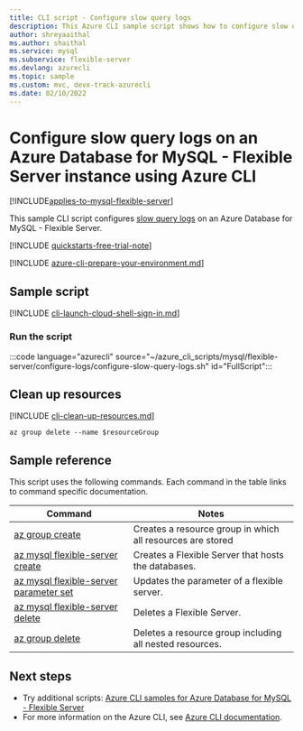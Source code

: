 ```yaml
---
title: CLI script - Configure slow query logs
description: This Azure CLI sample script shows how to configure slow query logs on an Azure Database for MySQL - Flexible Server instance.
author: shreyaaithal
ms.author: shaithal
ms.service: mysql
ms.subservice: flexible-server
ms.devlang: azurecli
ms.topic: sample
ms.custom: mvc, devx-track-azurecli
ms.date: 02/10/2022
---
```


# Configure slow query logs on an Azure Database for MySQL - Flexible Server instance using Azure CLI

[!INCLUDE[applies-to-mysql-flexible-server](../../includes/applies-to-mysql-flexible-server.md)]

This sample CLI script configures [slow query logs](../concepts-slow-query-logs.md) on an Azure Database for MySQL - Flexible Server.

[!INCLUDE [quickstarts-free-trial-note](../../includes/flexible-server-free-trial-note.md)]

[!INCLUDE [azure-cli-prepare-your-environment.md](~/reusable-content/azure-cli/azure-cli-prepare-your-environment.md)]

## Sample script

[!INCLUDE [cli-launch-cloud-shell-sign-in.md](~/reusable-content/ce-skilling/azure/includes/cli-launch-cloud-shell-sign-in.md)]

### Run the script

:::code language="azurecli" source="~/azure_cli_scripts/mysql/flexible-server/configure-logs/configure-slow-query-logs.sh" id="FullScript":::

## Clean up resources

[!INCLUDE [cli-clean-up-resources.md](~/reusable-content/ce-skilling/azure/includes/cli-clean-up-resources.md)]

```azurecli
az group delete --name $resourceGroup
```

## Sample reference

This script uses the following commands. Each command in the table links to command specific documentation.

| **Command** | **Notes** |
|---|---|
|[az group create](/cli/azure/group#az-group-create)|Creates a resource group in which all resources are stored|
|[az mysql flexible-server create](/cli/azure/mysql/flexible-server#az-mysql-flexible-server-create)|Creates a Flexible Server that hosts the databases.|
|[az mysql flexible-server parameter set](/cli/azure/mysql/flexible-server/parameter#az-mysql-flexible-server-parameter-set)|Updates the parameter of a flexible server.|
|[az mysql flexible-server delete](/cli/azure/mysql/flexible-server#az-mysql-flexible-server-delete)|Deletes a Flexible Server.|
|[az group delete](/cli/azure/group#az-group-delete) | Deletes a resource group including all nested resources.|

## Next steps

- Try additional scripts: [Azure CLI samples for Azure Database for MySQL - Flexible Server](../sample-scripts-azure-cli.md)
- For more information on the Azure CLI, see [Azure CLI documentation](/cli/azure).

